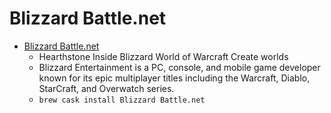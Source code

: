 # Blizzard Battle.net
- [Blizzard Battle.net](https://www.battle.net/)
  -  Hearthstone Inside Blizzard World of Warcraft Create worlds
  - Blizzard Entertainment is a PC, console, and mobile game developer known for its epic multiplayer titles including the Warcraft, Diablo, StarCraft, and Overwatch series.
  - `brew cask install Blizzard Battle.net`
